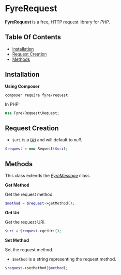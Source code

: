# FyreRequest

**FyreRequest** is a free, HTTP request library for *PHP*.


## Table Of Contents
- [Installation](#installation)
- [Request Creation](#request-creation)
- [Methods](#methods)



## Installation

**Using Composer**

```
composer require fyre/request
```

In PHP:

```php
use Fyre\Request\Request;
```


## Request Creation

- `$uri` is a [*Uri*](https://github.com/elusivecodes/FyreUri) and will default to *null*.

```php
$request = new Request($uri);
```


## Methods

This class extends the [*FyreMessage*](https://github.com/elusivecodes/FyreMessage) class.

**Get Method**

Get the request method.

```php
$method = $request->getMethod();
```

**Get Uri**

Get the request URI.

```php
$uri = $request->getUri();
```

**Set Method**

Set the request method.

- `$method` is a string representing the request method.

```php
$request->setMethod($method);
```
